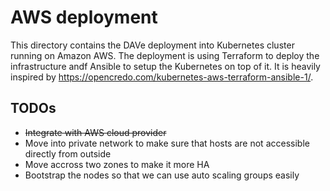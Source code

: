 # AWS deployment

This directory contains the DAVe deployment into Kubernetes cluster running on Amazon AWS. The deployment is using Terraform to deploy the infrastructure andf Ansible to setup the Kubernetes on top of it. It is heavily inspired by https://opencredo.com/kubernetes-aws-terraform-ansible-1/.

## TODOs

* ~~Integrate with AWS cloud provider~~
* Move into private network to make sure that hosts are not accessible directly from outside
* Move accross two zones to make it more HA
* Bootstrap the nodes so that we can use auto scaling groups easily
